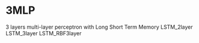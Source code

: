 # 3MLP
3 layers multi-layer perceptron with Long Short Term Memory
LSTM_2layer
LSTM_3layer
LSTM_RBF3layer
